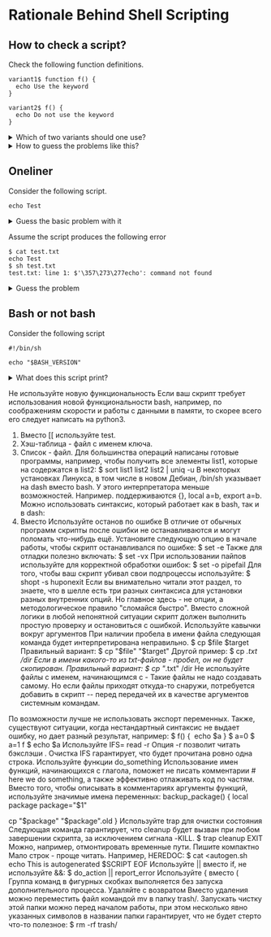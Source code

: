 # Rationale Behind Shell Scripting

## How to check a script?

Check the following function definitions.

```
variant1$ function f() {
  echo Use the keyword
}
```


```
variant2$ f() {
  echo Do not use the keyword
}
```

<details>

<summary>Which of two variants should one use?</summary>

`dash` does not understand `function` keyword. `dash` is a rewritten and shorter version of `bash`:

```
$ ls -l /bin/?ash
-rwxr-xr-x 1 root root 1183448 Apr 18  2022 /bin/bash
-rwxr-xr-x 1 root root  129816 Jul 18  2019 /bin/dash
```

Consider writing `dash`-aware scripts. Instead of `local a="$b"` use the following:

```
$ local a
$ a="$b"
```

Instead of `export a="$b"` use the following:

```
$ a="$b"
$ export a
```

</details>

<details>

<summary>How to guess the problems like this?</summary>


Use `shellcheck`, e.g.

```
$ shellcheck test.sh

In test.sh line 4:
function f() { echo $a; }
^-----------------------^ SC2112: 'function' keyword is non-standard. Delete it.

For more information:
  https://www.shellcheck.net/wiki/SC2112 -- 'function' keyword is non-standar...
```

</details>

## Oneliner

Consider the following script.

```
echo Test
```

<details>
<summary>Guess the basic problem with it</summary>

```
In test.sh line 1:
echo Test
^-- SC2148: Tips depend on target shell and yours is unknown. Add a shebang.

For more information:
  https://www.shellcheck.net/wiki/SC2148 -- Tips depend on target shell and y...
```

Note, each problem has a dedicated page with explanations.
Shebang is a way to indicate the command line interpreter. It looks like `#!/bin/sh` or `#!/bin/bash` in the first line.

</details>

Assume the script produces the following error

```
$ cat test.txt
echo Test
$ sh test.txt
test.txt: line 1: $'\357\273\277echo': command not found
```

<details>

<summary>Guess the problem</summary>

An UTF-8 editor added a <a href="https://en.wikipedia.org/wiki/Byte_order_mark">byte order mark</a> to the script.

</details>


## Bash or not bash

Consider the following script

```
#!/bin/sh

echo "$BASH_VERSION"
```

<details>

<summary>What does this script print?</summary>

It is either a bash version or an empty string. For example, in newer versions of Debian `/bin/sh` points to `/bin/dash`.

</details>



Не используйте новую функциональность
Если ваш скрипт требует использования новой функциональности bash, например, по соображениям скорости и работы с данными в памяти, то скорее всего его следует написать на python3.
1. Вместо [[ используйте test.
2. Хэш-таблица - файл с именем ключа.
3. Список - файл. Для большинства операций написаны готовые программы, например, чтобы получить все элементы list1, которые на содержатся в list2:
$ sort list1 list2 list2 | uniq -u
В некоторых установках Линукса, в том числе в новом Дебиан, /bin/sh указывает на dash вместо bash. У этого интерпретатора меньше возможностей. Например. поддерживаются {}, local a=b, export a=b.
Можно использовать синтаксис, который работает как в bash, так и в dash:
1. Вместо
Используйте останов по ошибке
В отличие от обычных программ скрипты после ошибки не останавливаются и могут поломать что-нибудь ещё.  Установите следующую опцию в начале работы, чтобы скрипт останавливался по ошибке:
$ set -e
Также для отладки полезно включать:
$ set -vx
При использовании пайпов используйте для корректной обработки ошибок:
$ set -o pipefail
Для того, чтобы ваш скрипт убивал свои подпроцессы используйте:
$ shopt -s huponexit
Если вы внимательно читали этот раздел, то знаете, что в шелле есть три разных синтаксиса для установки разных внутренних опций. Но главное здесь - не опции, а методологическое правило "сломайся быстро". Вместо сложной логики в любой непонятной ситуации скрипт должен выполнить простую проверку и остановиться с ошибкой.
Используйте кавычки вокруг аргументов
При наличии пробела в имени файла следующая команда будет интерпретирована неправильно.
$ cp $file $target
 Правильный вариант:
$ cp "$file" "$target"
Другой пример:
$ cp *.txt /dir
Если в имени какого-то из txt-файлов - пробел, он не будет скопирован. Правильный вариант:
$ cp "*.txt" /dir
Не используйте файлы с именем, начинающимся с -
Такие файлы не надо создавать самому. Но если файлы приходят откуда-то снаружи, потребуется добавить в скрипт -- перед передачей их в качестве аргументов системным командам.


По возможности лучше не использовать экспорт переменных.
Также, существуют ситуации, когда нестандартный синтаксис не выдает ошибку, но дает разный результат, например:
$ f() {
‍‍‍‍‍‍ ‍‍echo $a
}
$ a=0
$ a=1 f
$ echo $a
Используйте IFS= read -r
Опция -r позволит читать бэкслэши \. Очистка IFS гарантирует, что будет прочитана ровно одна строка.
Используйте функции do_something
Использование имен функций, начинающихся с глагола, поможет не писать комментарии # here we do something, а также эффективно отлаживать код по частям. Вместо того, чтобы описывать в комментариях аргументы функций, используйте значимые имена переменных:
backup_package() {
  local package
  package="$1"

  cp "$package" "$package".old
}
Используйте trap для очистки состояния
Следующая команда гарантирует, что cleanup будет вызван при любом завершении скрипта, за исключением сигнала -KILL.
$ trap cleanup EXIT
Можно, например, отмонтировать временные пути.
Пишите компактно
Мало строк - проще читать. Например, HEREDOC:
$ cat <<EOF >autogen.sh
echo This is autogenerated $SCRIPT
EOF
Используйте || вместо if, не используйте &&:
$ do_action || report_error
Используйте { вместо (
Группа команд в фигурных скобках выполняется без запуска дополнительного процесса.
Удаляйте с возвратом
Вместо удаления можно переместить файл командой mv в папку trash/. Запускать чистку этой папки можно перед началом работы, при этом несколько явно указанных символов в названии папки гарантирует, что не будет стерто что-то полезное:
$ rm -rf trash/
